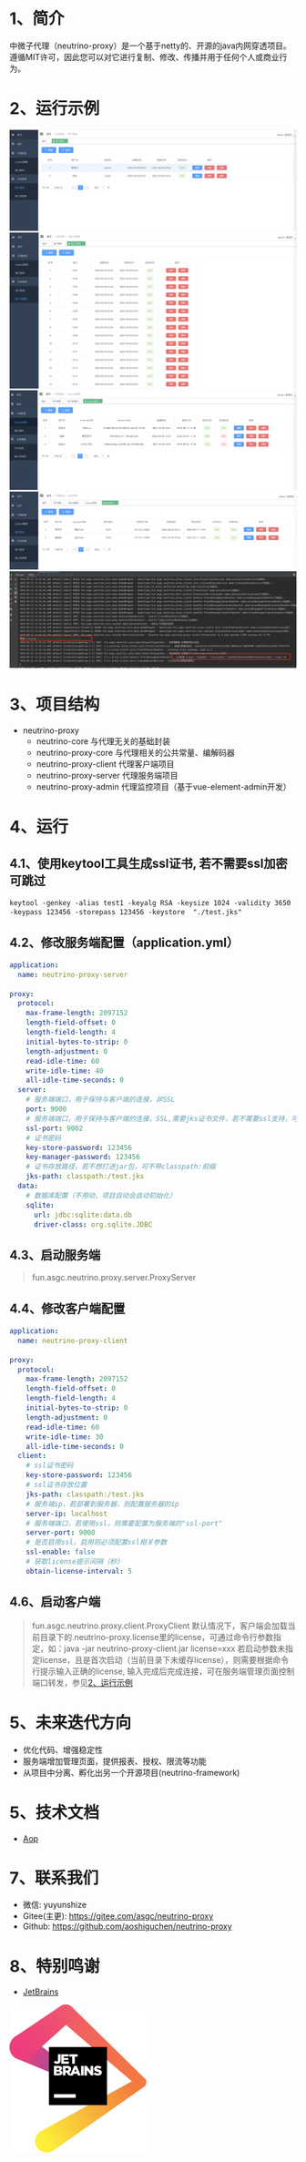 # 1、简介
中微子代理（neutrino-proxy）是一个基于netty的、开源的java内网穿透项目。遵循MIT许可，因此您可以对它进行复制、修改、传播并用于任何个人或商业行为。

# 2、运行示例
![用户管理](assets/user-manager1.png)
![端口池管理](assets/port-pool1.png)
![License管理](assets/license1.png)
![端口映射管理](assets/port-mapping1.png)
![客户端启动示例](assets/client-run1.png)

# 3、项目结构
- neutrino-proxy 
    - neutrino-core     与代理无关的基础封装
    - neutrino-proxy-core       与代理相关的公共常量、编解码器
    - neutrino-proxy-client     代理客户端项目
    - neutrino-proxy-server     代理服务端项目
    - neutrino-proxy-admin      代理监控项目（基于vue-element-admin开发）

# 4、运行
## 4.1、使用keytool工具生成ssl证书, 若不需要ssl加密可跳过
```shell
keytool -genkey -alias test1 -keyalg RSA -keysize 1024 -validity 3650 -keypass 123456 -storepass 123456 -keystore  "./test.jks"
```

## 4.2、修改服务端配置（application.yml）
```yml
application:
  name: neutrino-proxy-server

proxy:
  protocol:
    max-frame-length: 2097152
    length-field-offset: 0
    length-field-length: 4
    initial-bytes-to-strip: 0
    length-adjustment: 0
    read-idle-time: 60
    write-idle-time: 40
    all-idle-time-seconds: 0
  server:
    # 服务端端口，用于保持与客户端的连接，非SSL
    port: 9000    
    # 服务端端口，用于保持与客户端的连接，SSL,需要jks证书文件，若不需要ssl支持，可不配置
    ssl-port: 9002
    # 证书密码
    key-store-password: 123456
    key-manager-password: 123456
    # 证书存放路径，若不想打进jar包，可不带classpath:前缀
    jks-path: classpath:/test.jks 
  data:
    # 数据库配置（不用动，项目自动会自动初始化）
    sqlite:
      url: jdbc:sqlite:data.db
      driver-class: org.sqlite.JDBC
```

## 4.3、启动服务端
> fun.asgc.neutrino.proxy.server.ProxyServer

## 4.4、修改客户端配置
```yml
application:
  name: neutrino-proxy-client

proxy:
  protocol:
    max-frame-length: 2097152
    length-field-offset: 0
    length-field-length: 4
    initial-bytes-to-strip: 0
    length-adjustment: 0
    read-idle-time: 60
    write-idle-time: 30
    all-idle-time-seconds: 0
  client:
    # ssl证书密码
    key-store-password: 123456
    # ssl证书存放位置
    jks-path: classpath:/test.jks
    # 服务端ip，若部署到服务器，则配置服务器的ip
    server-ip: localhost
    # 服务端端口，若使用ssl，则需要配置为服务端的"ssl-port"
    server-port: 9000
    # 是否启用ssl，启用则必须配置ssl相关参数
    ssl-enable: false
    # 获取license提示间隔（秒）
    obtain-license-interval: 5
```

## 4.6、启动客户端
> fun.asgc.neutrino.proxy.client.ProxyClient
默认情况下，客户端会加载当前目录下的.neutrino-proxy.license里的license，可通过命令行参数指定，如：java -jar neutrino-proxy-client.jar license=xxx
若启动参数未指定license，且是首次启动（当前目录下未缓存license），则需要根据命令行提示输入正确的license, 输入完成后完成连接，可在服务端管理页面控制端口转发，参见[2、运行示例](#2)

# 5、未来迭代方向
- 优化代码、增强稳定性
- 服务端增加管理页面，提供报表、授权、限流等功能
- 从项目中分离、孵化出另一个开源项目(neutrino-framework)

# 5、技术文档
- [Aop](./docs/Aop.MD)

# 7、联系我们
- 微信: yuyunshize
- Gitee(主更): https://gitee.com/asgc/neutrino-proxy
- Github: https://github.com/aoshiguchen/neutrino-proxy

# 8、特别鸣谢
* [JetBrains](https://www.jetbrains.com?from=RedisFront)

![JenBrains logo](assets/jetbrains.svg)